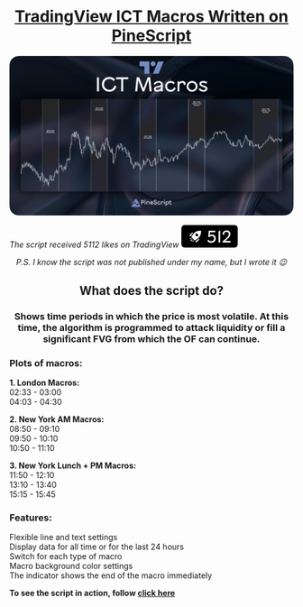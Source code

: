 <h1 align="center">
    <a href="https://tradingview.com/script/qIzr54lv-ICT-Macros-by-Cryptofor/">
    TradingView ICT Macros Written on PineScript
    </a>
</h1>

<img src="/resources/ICT Macros.png">

<i align="center"> The script received 5112 likes on TradingView <img src="/resources/Likes Macros.png"> </i>

<p align="center">
  <i align="center">P.S. I know the script was not published under my name, but I wrote it 😉</i>
</p>

<h2 align="center">
    What does the script do?
</h2>

<h3 align="center">
Shows time periods in which the price is most volatile. At this time, the algorithm is programmed to attack liquidity or fill a significant FVG from which the OF can continue.
</h3> 

<h3> Plots of macros:</h3>

**1. London Macros:**
<br>02:33 - 03:00
<br>04:03 - 04:30

**2. New York AM Macros:**
<br>08:50 - 09:10
<br>09:50 - 10:10
<br>10:50 - 11:10

**3. New York Lunch + PM Macros:**
<br>11:50 - 12:10
<br>13:10 - 13:40
<br>15:15 - 15:45


<h3>Features:</h3>
Flexible line and text settings
<br>Display data for all time or for the last 24 hours
<br>Switch for each type of macro
<br>Macro background color settings
<br>The indicator shows the end of the macro immediately

**To see the script in action, follow <a href="https://ru.tradingview.com/script/qIzr54lv-ICT-Macros-by-Cryptofor/">click here</a>**
